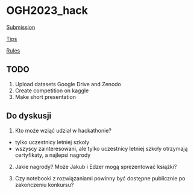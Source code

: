 # OGH2023_hack

[Submission](https://kadyb.github.io/OGH2023_hack/Submission.html)

[Tips](https://kadyb.github.io/OGH2023_hack/Tips)

[Rules](https://kadyb.github.io/OGH2023_hack/Rules)

## TODO

1. Upload datasets Google Drive and Zenodo
2. Create competition on kaggle
3. Make short presentation

## Do dyskusji

1. Kto może wziąć udział w hackathonie?
  * tylko uczestnicy letniej szkoły
  * wszyscy zainteresowani, ale tylko uczestnicy letniej szkoły otrzymają certyfikaty, a najlepsi nagrody

2. Jakie nagrody? Może Jakub i Edzer mogą sprezentować książki?

3. Czy notebooki z rozwiązaniami powinny być dostępne publicznie po zakończeniu konkursu?

